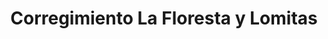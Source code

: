 ---
title: Corregimiento La Floresta y Lomitas
nombre_comunidad: Corregimiento La Floresta y Lomitas
municipio: Pradera
departamento: Valle del Cauca
descripcion: >-
  Ubicados en zona rural de Pradera - Valle del Cauca, a 11km de la cabecera
  municipal, son comunidades campesinas con 80 familias aproximadamente. 
  Desarrollan prácticas agropecuarias como ganadería de ceba, cultivos
  transitorios y frutales (frijol, yuca, cilantro, ají dulce, habichuela,
  tomate, banano, aguacate, zapote y naranjas), realizan procesos de
  comercialización directa en el Municipio de Pradera.
num_personas: 270
num_familias: 80
min_distancia_casco_urbano: 15
km_distancia_casco_urbano: 10
vias_acceso: >-
  A 10 km de la cabecera municipal, 15 minutos vía principal de acceso
  pavimentada en buen estado, vías terciarias en regular estado por la zona
  conocida como Lucitania.
infraestructura_comunitaria:
  - >-
    Sede de la escuela primaria que está proyectada para como Casa cultural y
    Comunitaria
  - '  Capilla iglesia católica'
  - ' Cancha de fútbol'
  - ' Institución Educativa Antonio Nariño - Sede Francisco Antonio Zea'
  - ' Sede Junta de Acción Comunal'
notas_infraestructura_comunitaria: null
liderazgo_comunidad:
  - Juntas de acción Comunal activas
  - 'Participación activa en el Consejo Municipal de Desarrollo Rural. '
inclusion_diversidad_genero: >-
  Comunidad que se reconoce como población campesina. Mujeres organizadas y con
  liderazgos representativos en la zona. Se observa población en condición de
  discapacidad principalmente cognitiva.
comentarios_conectividad: Internet satelital
punto_SOLE: Colegio abandonado que usa la JAC para reuniones
comentarios_punto_SOLE:
  - >-
    https://padlet.com/comunidadlaflorestavyc/sole-la-floresta-y-lomitas-rf4asnn778840rvq
ppales_actividades_economicas_vocacion_productiva:
  - Agropecuaria
  - ' ganadería de ceba'
  - ' cultivos transitorios y frutales (frijol - yuca - cilantro - ají dulce - habichuela - tomate - banano - aguacate - zapote y naranjas)'
comentarios_ppales_actividades_economicas_vocacion_productiva: null
comunidad_sostenible_uso_suelo: >-
  En la zona hay extensos cultivos de caña de azúcar, elemento que es percibido
  por la comunidad, como generador de impactos negativos
org_con_proyeccion: []
servicios_publicos_comunidades_focalizadas:
  - 'Acueducto: AcuaValle'
  - ' Energía Eléctrica'
  - No cuenta con alcantarillado
comunidades_focalizadas_educacion_infraestructura_educativa:
  - Institución Educativa Antonio Nariño
  - >2-
     Sede Francisco Antonio Zea en Lomitas.
    los NNA y jóvenes de La Floresta se trasladan a Lomitas y a Pradera para
    estudiar.
comunidades_focalizadas_practicas_organizativas: []
conectividad_minima: Bueno
iniciativas_priorizadas:
  - >-
    Fortalecer los agronegocios de pequeños productores de hortalizas de 
    ASOPIERNECHUCHA -Asociación de Productores Comercializadores y Procesadores
    de Productos Agropecuarios de la Floresta ubicadas en el corregimiento
    Floresta y hortalizas de AGROSIMA -Asociación de Campesinos Productores
    Agropecuarios de la Sima ubicada en el corregimiento de Lomitas mediante el
    incremento de las capacidades técnico productivos y comerciales
  - ' buscando mayor competitividad y sostenibilidad ambiental'
org_focalizada: []
riesgo: null
otros_programas_USAID: []
alianzas_colaboradores: []
posibilidad_iniciativas_conjuntas_aliados_2: []
actividades_ocio:
  - Fiesta del Campesino
  - Semana Santa
  - ' Fiesta de San Pedro y San Pablo'
  - ' Cuadrangulares de fútbol (mixto'
  - ' hombres'
  - ' mujeres'
  - |2
     solteros y casados)
medios_comunicacion_narrativas_locales:
  - Casa Zambo
num_visitas_realizadas: null
num_diagnosticos_rurales_participativos_realizados: null
infraestructura_salud_atencion_psicosocial:
  - >-
    A través del programa se habilitó servicio de psicología de manera
    presencial en la cabecera municipal en el ESE CENTRO UNO.
notas_infraestructura_salud_atencion_psicosocial: null
num_visitas_predio: null
url: /comunidad-focalizada/corregimiento-la-floresta-y-lomitas
layout: single
download_file: /reportes/corregimiento-la-floresta-y-lomitas.pdf

---
